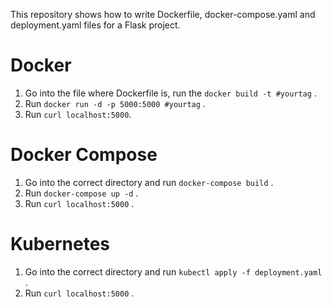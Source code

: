 This repository shows how to write Dockerfile, docker-compose.yaml and deployment.yaml files for a Flask project.

# Docker
1. Go into the file where Dockerfile is, run the `docker build -t #yourtag` .
1. Run `docker run -d -p 5000:5000 #yourtag` .
1. Run `curl localhost:5000`.

# Docker Compose
1. Go into the correct directory and run `docker-compose build` .
1. Run `docker-compose up -d` .
1. Run `curl localhost:5000` .

# Kubernetes
1. Go into the correct directory and run `kubectl apply -f deployment.yaml` .
1. Run `curl localhost:5000` .
